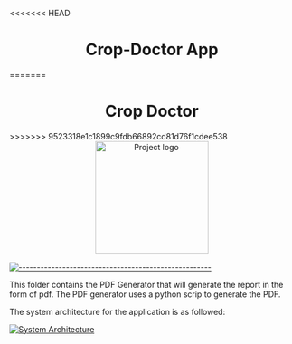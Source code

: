 <<<<<<< HEAD
<h1 align="center">Crop-Doctor App</h1>
=======
<h1 align="center">Crop Doctor</h1>
>>>>>>> 9523318e1c1899c9fdb66892cd81d76f1cdee538

<div align="center">
<a href="https://github.com/CROP-DOCTOR-SIH-22/Crop-doctor-frontend"><img width=200px src="https://github.com/CROP-DOCTOR-SIH-22/Crop-doctor-frontend/blob/main/frontend/public/android-chrome-512x512.png"  alt="Project logo"/></a></a>
 
</div>

[![-----------------------------------------------------](https://raw.githubusercontent.com/andreasbm/readme/master/assets/lines/colored.png)](#-table-of-contents)

This folder contains the PDF Generator that will generate the report in the form of pdf. The PDF generator uses a python scrip to generate the PDF.

The system architecture for the application is as followed:

<a href="https://github.com/CROP-DOCTOR-SIH-22/Crop-doctor-frontend"><img width="auto" src="https://github.com/CROP-DOCTOR-SIH-22/Crop-Doctor/blob/main/AboutProject/ArchitectureDiagram.svg"  alt="System Architecture"/></a></a>
